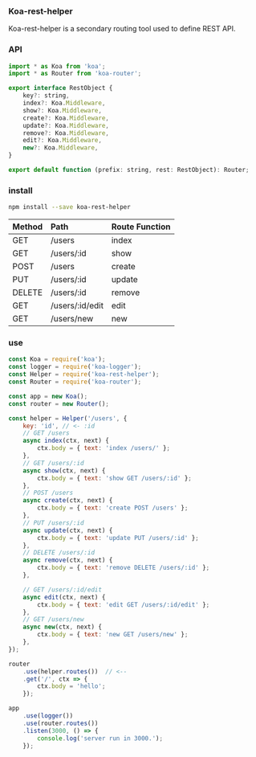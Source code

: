 
### Koa-rest-helper
Koa-rest-helper is a secondary routing tool used to define REST API.

### API

```js
import * as Koa from 'koa';
import * as Router from 'koa-router';

export interface RestObject {
    key?: string,
    index?: Koa.Middleware,
    show?: Koa.Middleware,
    create?: Koa.Middleware,
    update?: Koa.Middleware,
    remove?: Koa.Middleware,
    edit?: Koa.Middleware,
    new?: Koa.Middleware,
}

export default function (prefix: string, rest: RestObject): Router;
```

### install

```bash
npm install --save koa-rest-helper
```

Method | Path |	Route Function
:--- | :--- | :---
GET	 | /users | index
GET	 | /users/:id | show
POST | /users | create
PUT	 | /users/:id | update
DELETE | /users/:id | remove
GET	 | /users/:id/edit | edit
GET	 | /users/new | new

### use

```js
const Koa = require('koa');
const logger = require('koa-logger');
const Helper = require('koa-rest-helper');
const Router = require('koa-router');

const app = new Koa();
const router = new Router();

const helper = Helper('/users', {
    key: 'id', // <- :id
    // GET /users
    async index(ctx, next) {
        ctx.body = { text: 'index /users/' };
    },
    // GET /users/:id
    async show(ctx, next) {
        ctx.body = { text: 'show GET /users/:id' };
    },
    // POST /users
    async create(ctx, next) {
        ctx.body = { text: 'create POST /users' };
    },
    // PUT /users/:id
    async update(ctx, next) {
        ctx.body = { text: 'update PUT /users/:id' };
    },
    // DELETE /users/:id
    async remove(ctx, next) {
        ctx.body = { text: 'remove DELETE /users/:id' };
    },

    // GET /users/:id/edit
    async edit(ctx, next) {
        ctx.body = { text: 'edit GET /users/:id/edit' };
    },
    // GET /users/new
    async new(ctx, next) {
        ctx.body = { text: 'new GET /users/new' };
    },
});

router
    .use(helper.routes())  // <--
    .get('/', ctx => {
        ctx.body = 'hello';
    });

app
    .use(logger())
    .use(router.routes())
    .listen(3000, () => {
        console.log('server run in 3000.');
    });
```